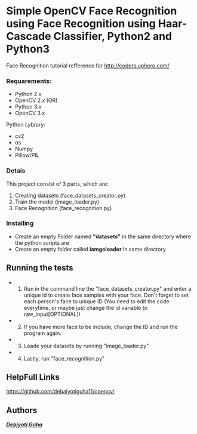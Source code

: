 # Simple OpenCV Face Recognition using Face Recognition using Haar-Cascade Classifier, Python2 and Python3


Face Recognition tutorial refference for http://coders.uphero.com/ 


### Requarements:
* Python 2.x
* OpenCV 2.x
(OR)
* Python 3.x
* OpenCV 3.x

Python Lybrary:
* cv2
* os
* Numpy
* Pillow/PIL

### Detais
This project consist of 3 parts, which are:
1. Creating datasets (face_datasets_creator.py)
2. Train the model (image_loader.py)
3. Face Recognition (face_recognition.py)

### Installing

* Create an empty Folder named **"datasets"** in the same directory where the python scripts are 
* Create an empty folder called **iamgeloader** In same directory 

## Running the tests

* 1. Run in the command line the "face_datasets_creator.py" and enter a unique id to create face samples with your face. Don't forget to set each person's face to unique ID (You need to edit the code everytime, or maybe just change the id variable to raw_input[OPTIONAL])
* 2. If you have more face to be include, change the ID and run the program again.
* 3. Loade your datasets by running "image_loader.py"
* 4. Lastly, run "face_recognition.py"

## HelpFull Links

https://github.com/debajyotiguha11/opencv/


## Authors

***[Debjyoti Guha](http://coders.uphero.com/)***
